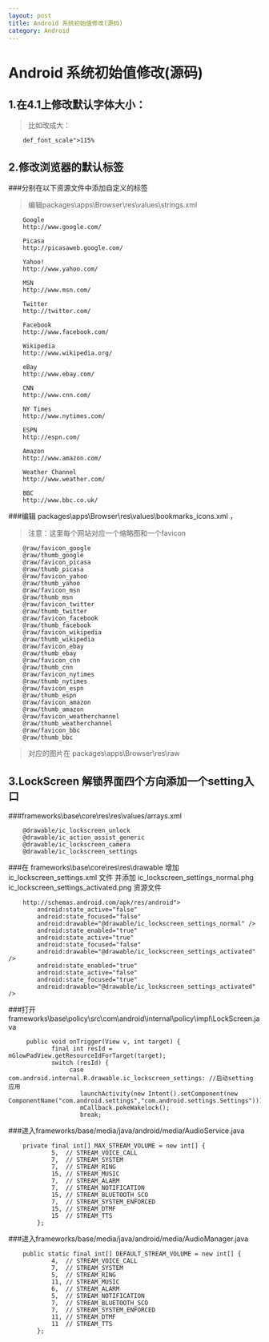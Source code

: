 ```yaml
---
layout: post
title: Android 系统初始值修改(源码)
category: Android
---
```


Android 系统初始值修改(源码)
=========

1.在4.1上修改默认字体大小：
-------------
> 比如改成大：

		def_font_scale">115%

2.修改浏览器的默认标签
--------

###分别在以下资源文件中添加自定义的标签

> 编辑packages\apps\Browser\res\values\strings.xml

        Google
        http://www.google.com/

        Picasa
        http://picasaweb.google.com/

        Yahoo!
        http://www.yahoo.com/

        MSN
        http://www.msn.com/

        Twitter
        http://twitter.com/

        Facebook
        http://www.facebook.com/

        Wikipedia
        http://www.wikipedia.org/

        eBay
        http://www.ebay.com/

        CNN
        http://www.cnn.com/

        NY Times
        http://www.nytimes.com/

        ESPN
        http://espn.com/

        Amazon
        http://www.amazon.com/

        Weather Channel
        http://www.weather.com/

        BBC
        http://www.bbc.co.uk/

###编辑 packages\apps\Browser\res\values\bookmarks_icons.xml ，

> 注意：这里每个网站对应一个缩略图和一个favicon

        @raw/favicon_google
        @raw/thumb_google
        @raw/favicon_picasa
        @raw/thumb_picasa
        @raw/favicon_yahoo
        @raw/thumb_yahoo
        @raw/favicon_msn
        @raw/thumb_msn
        @raw/favicon_twitter
        @raw/thumb_twitter
        @raw/favicon_facebook
        @raw/thumb_facebook
        @raw/favicon_wikipedia
        @raw/thumb_wikipedia
        @raw/favicon_ebay
        @raw/thumb_ebay
        @raw/favicon_cnn
        @raw/thumb_cnn
        @raw/favicon_nytimes
        @raw/thumb_nytimes
        @raw/favicon_espn
        @raw/thumb_espn
        @raw/favicon_amazon
        @raw/thumb_amazon
        @raw/favicon_weatherchannel
        @raw/thumb_weatherchannel
        @raw/favicon_bbc
        @raw/thumb_bbc

   
> 对应的图片在 packages\apps\Browser\res\raw

3.LockScreen 解锁界面四个方向添加一个setting入口
-----------

###frameworks\base\core\res\res\values/arrays.xml

        @drawable/ic_lockscreen_unlock
        @drawable/ic_action_assist_generic
        @drawable/ic_lockscreen_camera
        @drawable/ic_lockscreen_settings

###在 frameworks\base\core\res\res\drawable 增加 ic_lockscreen_settings.xml 文件 并添加 ic_lockscreen_settings_normal.phg ic_lockscreen_settings_activated.png 资源文件

		http://schemas.android.com/apk/res/android">
	        android:state_active="false"
	        android:state_focused="false"
	        android:drawable="@drawable/ic_lockscreen_settings_normal" />
	        android:state_enabled="true"
	        android:state_active="true"
	        android:state_focused="false"
	        android:drawable="@drawable/ic_lockscreen_settings_activated" />
	        android:state_enabled="true"
	        android:state_active="false"
	        android:state_focused="true"
	        android:drawable="@drawable/ic_lockscreen_settings_activated" />

###打开 frameworks\base\policy\src\com\android\internal\policy\impl\LockScreen.java

	     public void onTrigger(View v, int target) {
	            final int resId = mGlowPadView.getResourceIdForTarget(target);
	            switch (resId) {
	                 case com.android.internal.R.drawable.ic_lockscreen_settings: //启动setting 应用
	                    launchActivity(new Intent().setComponent(new ComponentName("com.android.settings","com.android.settings.Settings")));   
	                    mCallback.pokeWakelock();
	                    break;

###进入frameworks/base/media/java/android/media/AudioService.java

		private final int[] MAX_STREAM_VOLUME = new int[] {
		        5,  // STREAM_VOICE_CALL
		        7,  // STREAM_SYSTEM
		        7,  // STREAM_RING
		        15, // STREAM_MUSIC
		        7,  // STREAM_ALARM
		        7,  // STREAM_NOTIFICATION
		        15, // STREAM_BLUETOOTH_SCO
		        7,  // STREAM_SYSTEM_ENFORCED
		        15, // STREAM_DTMF
		        15  // STREAM_TTS
		    };

 

###进入frameworks/base/media/java/android/media/AudioManager.java

		public static final int[] DEFAULT_STREAM_VOLUME = new int[] {
		        4,  // STREAM_VOICE_CALL
		        7,  // STREAM_SYSTEM
		        5,  // STREAM_RING
		        11, // STREAM_MUSIC
		        6,  // STREAM_ALARM
		        5,  // STREAM_NOTIFICATION
		        7,  // STREAM_BLUETOOTH_SCO
		        7,  // STREAM_SYSTEM_ENFORCED
		        11, // STREAM_DTMF
		        11  // STREAM_TTS
		    };